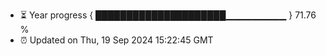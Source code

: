 - ⏳ Year progress { █████████████████████▁▁▁▁▁▁▁▁▁ } 71.76 %
- ⏰ Updated on Thu, 19 Sep 2024 15:22:45 GMT

